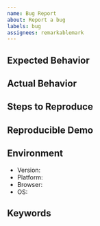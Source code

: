 ```yaml
---
name: Bug Report
about: Report a bug
labels: bug
assignees: remarkablemark
---
```


## Expected Behavior

<!-- What should happen. -->

## Actual Behavior

<!-- What happens instead. -->

## Steps to Reproduce

<!-- Describe a sequence of steps that anybody can repeat to see the issue. -->

## Reproducible Demo

<!--
Creating a bug demo will help speed up the process of resolving the issue.
-->

## Environment

- Version:
- Platform:
- Browser:
- OS:

## Keywords

<!-- Include keywords that might help others with the same problem find this issue. -->
